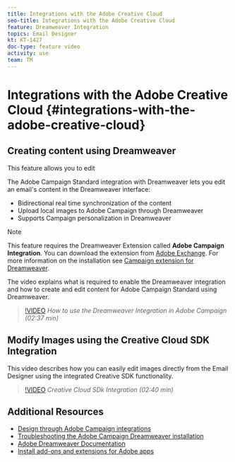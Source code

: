 ```yaml
---
title: Integrations with the Adobe Creative Cloud
seo-title: Integrations with the Adobe Creative Cloud
feature: Dreamweaver Integration 
topics: Email Designer
kt: KT-1427
doc-type: feature video
activity: use
team: TM
---
```


# Integrations with the Adobe Creative Cloud {#integrations-with-the-adobe-creative-cloud}

## Creating content using Dreamweaver

This feature allows you to edit 

The Adobe Campaign Standard integration with Dreamweaver lets you edit an email's content in the Dreamweaver interface:

* Bidirectional real time synchronization of the content
* Upload local images to Adobe Campaign through Dreamweaver
* Supports Campaign personalization in Dreamweaver

>[!NOTE]
This feature requires the  Dreamweaver Extension called **Adobe Campaign Integration**. You can download the extension from [Adobe Exchange](https://exchange.adobe.com/creativecloud.html#search). For more information on the installation see [Campaign extension for Dreamweaver](https://helpx.adobe.com/dreamweaver/using/working-with-dreamweaver-and-campaign.html).

The video explains what is required to enable the Dreamweaver integration and how to create and edit content for Adobe Campaign Standard using Dreamweaver.

>[!VIDEO](https://video.tv.adobe.com/v/23121?quality=12)
*How to use the Dreamweaver Integration in Adobe Campaign (02:37 min)*

## Modify Images using the Creative Cloud SDK Integration

This video describes how you can easily edit images directly from the Email Designer using the integrated Creative SDK functionality.

>[!VIDEO](https://video.tv.adobe.com/v/23117?quality=12)
*Creative Cloud SDk Integration (02:40 min)*

## Additional Resources

* [Design through Adobe Campaign integrations](https://helpx.adobe.com/campaign/standard/designing/using/about-email-content-design.html#design-through-adobe-campaign-integrations)
* [Troubleshooting the Adobe Campaign Dreamweaver installation](https://helpx.adobe.com/dreamweaver/kb/dreamweaver-campaign-integration-issue.html)
* [Adobe Dreamweaver Documentation](https://helpx.adobe.com/dreamweaver/using/working-with-dreamweaver-and-campaign.html)
* [Install add-ons and extensions for Adobe apps](https://helpx.adobe.com/creative-cloud/kb/installingextensionsandaddons.html) 
